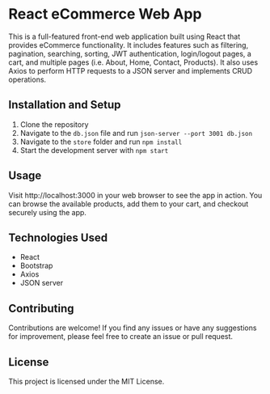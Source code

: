 # React eCommerce Web App

This is a full-featured front-end web application built using React that provides eCommerce functionality. It includes features such as filtering, pagination, searching, sorting, JWT authentication, login/logout pages, a cart, and multiple pages (i.e. About, Home, Contact, Products). It also uses Axios to perform HTTP requests to a JSON server and implements CRUD operations.

## Installation and Setup
1. Clone the repository
2. Navigate to the `db.json` file and run `json-server --port 3001 db.json`
3. Navigate to the `store` folder and run `npm install`
4. Start the development server with `npm start`

## Usage
Visit http://localhost:3000 in your web browser to see the app in action. You can browse the available products, add them to your cart, and checkout securely using the app.

## Technologies Used
- React
- Bootstrap
- Axios
- JSON server

## Contributing
Contributions are welcome! If you find any issues or have any suggestions for improvement, please feel free to create an issue or pull request.

## License
This project is licensed under the MIT License.
